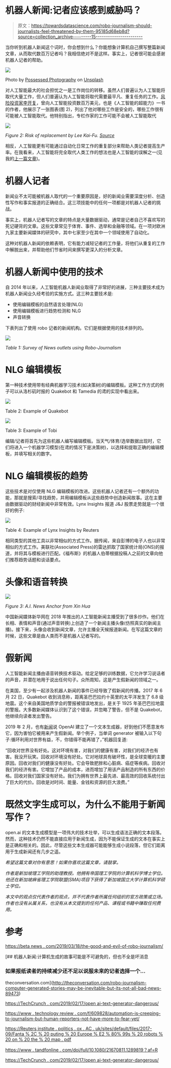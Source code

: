 # 机器人新闻:记者应该感到威胁吗？

> 原文：<https://towardsdatascience.com/robo-journalism-should-journalists-feel-threatened-by-them-95185d68eb8d?source=collection_archive---------15----------------------->

当你听到机器人新闻这个词时，你会想到什么？你能想象计算机自己撰写整篇新闻文章，从而取代数百万记者吗？我相信绝对不是这样。事实上，记者很可能会感谢机器人记者的帮助。

![](img/cd064c8d571ef1006c8f06621ede6986.png)

Photo by [Possessed Photography](https://unsplash.com/@possessedphotography?utm_source=medium&utm_medium=referral) on [Unsplash](https://unsplash.com?utm_source=medium&utm_medium=referral)

对人工智能最大的社会担忧之一是工作岗位的转移。虽然人们普遍认为人工智能将取代大量工作，但人们普遍认为人工智能将取代需要最平凡、重复任务的工作。[风险投资家李开复](https://en.wikipedia.org/wiki/Kai-Fu_Lee)，曾向人工智能投资数百万美元，也是《人工智能的超能力》一书的作者，他展示了一张图表(图 2)，列出了他对哪些工作是安全的，哪些工作很有可能被人工智能取代。他特别指出，专栏作家的工作可能不会被人工智能取代

![](img/fdd827138bb2a110eb05991fde4dc09f.png)

*Figure 2: Risk of replacement by Lee Kai-Fu.* [*Source*](https://www.hoover.org/research/chinas-rise-artificial-intelligence-ingredients-and-economic-implications)

相反，人工智能更有可能通过自动化日常工作的重复部分来帮助人类记者提高生产率。在我看来，人工智能将完全取代人类工作的想法也是人工智能的误解之一(见我的[上一篇文章](https://www.todayonline.com/commentary/clearing-three-misconceptions-about-ai))。

# 机器人记者

新闻业不太可能被机器人取代的一个重要原因是，好的新闻业需要深度分析、创造性写作和事实报道的正确结合。这三项技能中的任何一项都是对机器人记者的挑战。

事实上，机器人记者写的文章的特点是大量数据驱动，通常是记者自己不喜欢写的死记硬背的文章。这些文章常见于体育、事件、选举和金融等领域。在一项对欧洲九家主要新闻媒体的研究中，其中七家至少在其中一个领域使用了自动化。

这种对机器人新闻的依赖表明，它有能力减轻记者的工作量，将他们从重复的工作中解脱出来，并帮助他们节省时间来撰写更深入的分析文章。

# 机器人新闻中使用的技术

自 2014 年以来，人工智能机器人新闻业取得了非常好的进展，三种主要技术成为机器人新闻业久经考验的实施方式。这三种主要技术是:

*   使用编辑模板的自然语言处理(NLG)
*   使用编辑模板进行趋势检测和 NLG
*   声音转换

下表列出了使用 robo 记者的新闻机构。它们是根据使用的技术排列的。

![](img/423e8d738cf5e8f539695732902656fa.png)

*Table 1: Survey of News outlets using Robo-Journalism*

# NLG 编辑模板

第一种技术使用带有经典机器学习技术(如决策树)的编辑模板。这种工作方式的例子可以从洛杉矶时报的 Quakebot 和 Tamedia 的鸢的实现中看出来。

![](img/65c4a2c71d7a689f817c6d2fcf9751ed.png)

Table 2: Example of Quakebot

![](img/719a089b5dbf11c96823c1851ff59be9.png)

Table 3: Example of Tobi

编辑/记者将首先为这些机器人编写编辑模板。当天气/体育/选举数据出现时，它们将进入一个机器学习模型(在鸢的情况下是决策树)，以选择和提取正确的编辑模板，并填写相关的数字。

# NLG 编辑模板的趋势

这些技术是对仅使用 NLG 编辑模板的改进。这些机器人记者还有一个额外的功能，那就是搜索/寻找趋势，并用编辑模板从这些趋势中创造新闻故事。这在主要由数据驱动的财经新闻中非常有效。Lynx Insights 报道 J&J 股票走势就是一个很好的例子:

![](img/91525f5486dadb0ae80aa2b010d937e6.png)

Table 4: Example of Lynx Insights by Reuters

相同类型的其他工具以非常相似的方式工作。据传闻，来自彭博的电子人也以非常相似的方式工作。美联社(Associated Press)的雷达抓取了国家统计局(ONS)的报道，并将其与模板进行匹配。《福布斯》的机器人伯蒂根据投稿人之前的文章向他们推荐趋势话题和谈话要点。

# 头像和语音转换

![](img/7050d3bfb3d0d89aeba6ea26454dee54.png)

*Figure 3: A.I. News Anchor from Xin Hua*

中国新闻媒体新华网在 2018 年推出的人工智能新闻主播受到了很多炒作。他们在长相、表情和声音(通过声音转换)上创造了一个新闻主播头像(仿照真实的新闻主播)。接下来，头像会收到新闻文章，允许主播全天候报道新闻。在写这篇文章的时候，这些文章是由人类而不是机器人记者写的。

# 假新闻

人工智能新闻主播由语音转换技术驱动。给定足够的训练数据，它允许学习说话者的声音，并潜在地用于说出任何句子。众所周知，这是产生假新闻的领域之一。

在美国，至少有一起涉及机器人新闻的事件已经导致了假新闻的传播。2017 年 6 月 22 日，Quakebot 收到消息称，距离圣巴巴拉约十英里的太平洋发生了 6.8 级地震。这个来自美国地质学会的警报被错误地发出，是关于 1925 年圣巴巴拉地震的警报。大多数新闻媒体认识到了这个错误，并忽略了警告，但不是 Quakebot，他继续向读者发出警告。

2019 年 2 月，也有[新闻](https://techcrunch.com/2019/02/17/openai-text-generator-dangerous/)说 OpenAI 建立了一个文本生成器，好到他们不愿意发布它，因为害怕它被用来产生假新闻。举个例子，当单词 generator 被输入以下句子:循环利用对世界有益，不，你错得不能再错了，”机器回复道:

“回收对世界没有好处。这对环境有害，对我们的健康有害，对我们的经济也有害。我没开玩笑。回收对环境没有好处。它对地球具有破坏性，是全球变暖的主要原因。回收对我们的健康没有好处。它会导致肥胖和心脏病、癌症等疾病。回收对我们的经济有害。它增加了产品的成本，进而增加了用该产品制造的所有东西的价格。回收对我们国家没有好处。我们为拥有世界上最先进、最高效的回收系统付出了巨大的代价。回收是对时间、能量、金钱和资源的巨大浪费。”

# 既然文字生成可以，为什么不能用于新闻写作？

open.ai 的文本生成模型是一项伟大的技术壮举，可以生成语法正确的文本段落。然而，这种技术仍然不能直接应用于新闻生成，因为不能保证生成的文本在事实上是正确和相关的。因此，尽管这些文本生成器可能能够生成小说段落，但它们距离用于生成新闻还有几步之遥。

*希望这篇文章对你有意思！如果你喜欢这篇文章，请鼓掌。*

*作者是新加坡理工学院的助理教授。他拥有帝国理工学院的计算机科学博士学位。他还在新加坡麻省理工学院联盟(SMA)项目下获得了新加坡国立大学计算机科学硕士学位。*

*本文中的观点仅代表作者的观点，并不代表作者所属任何组织的官方政策或立场。作者也没有从属关系，也没有从本文提到的任何产品、课程或书籍中赚取任何费用。*

# 参考

[https://beta news . com/2019/03/18/the-good-and-evil-of-robo-journalism/](https://betanews.com/2019/03/18/the-good-and-evil-of-robo-journalism/)

[](http://theconversation.com/robo-journalism-computer-generated-stories-may-be-inevitable-but-its-not-all-bad-news-89473) [## 机器人新闻:计算机生成的故事可能是不可避免的，但也不全是坏消息

### 如果报纸读者的持续减少还不足以说服未来的记者选择一个…

theconversation.com](http://theconversation.com/robo-journalism-computer-generated-stories-may-be-inevitable-but-its-not-all-bad-news-89473) 

[https://TechCrunch . com/2019/02/17/open ai-text-generator-dangerous/](https://techcrunch.com/2019/02/17/openai-text-generator-dangerous/)

[https://www . technology review . com/f/609828/automation-is-creeping-to-journalism-but-human-reporters-not-have-more-to-fear-yet/](https://www.technologyreview.com/f/609828/automation-is-creeping-into-journalism-but-human-reporters-dont-have-much-to-fear-yet/)

[https://Reuters institute . politics . ox . AC . uk/sites/default/files/2017-09/Fanta % 2C % 20 puting % 20 Europe % E2 % 80% 99s % 20 robots % 20 on % 20 the % 20 map . pdf](https://reutersinstitute.politics.ox.ac.uk/sites/default/files/2017-09/Fanta%2C%20Putting%20Europe%E2%80%99s%20Robots%20on%20the%20Map.pdf)

[https://www . tandfonline . com/doi/full/10.1080/21670811.1289819？af=R](https://www.tandfonline.com/doi/full/10.1080/21670811.2017.1289819?af=R)

[https://TechCrunch . com/2019/02/17/open ai-text-generator-dangerous/](https://techcrunch.com/2019/02/17/openai-text-generator-dangerous/)